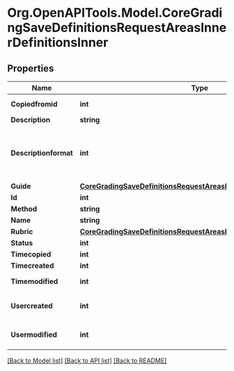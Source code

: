 # Org.OpenAPITools.Model.CoreGradingSaveDefinitionsRequestAreasInnerDefinitionsInner

## Properties

Name | Type | Description | Notes
------------ | ------------- | ------------- | -------------
**Copiedfromid** | **int** | copied from id | [optional] 
**Description** | **string** | description | [optional] 
**Descriptionformat** | **int** | description format (1 &#x3D; HTML, 0 &#x3D; MOODLE, 2 &#x3D; PLAIN, or 4 &#x3D; MARKDOWN) | [optional] 
**Guide** | [**CoreGradingSaveDefinitionsRequestAreasInnerDefinitionsInnerGuide**](CoreGradingSaveDefinitionsRequestAreasInnerDefinitionsInnerGuide.md) |  | [optional] 
**Id** | **int** | definition id | [optional] 
**Method** | **string** | method | [optional] 
**Name** | **string** | name | [optional] 
**Rubric** | [**CoreGradingSaveDefinitionsRequestAreasInnerDefinitionsInnerRubric**](CoreGradingSaveDefinitionsRequestAreasInnerDefinitionsInnerRubric.md) |  | [optional] 
**Status** | **int** | status | [optional] 
**Timecopied** | **int** | time copied | [optional] 
**Timecreated** | **int** | creation time | [optional] 
**Timemodified** | **int** | last modified time | [optional] 
**Usercreated** | **int** | user who created definition | [optional] 
**Usermodified** | **int** | user who modified definition | [optional] 

[[Back to Model list]](../README.md#documentation-for-models) [[Back to API list]](../README.md#documentation-for-api-endpoints) [[Back to README]](../README.md)


